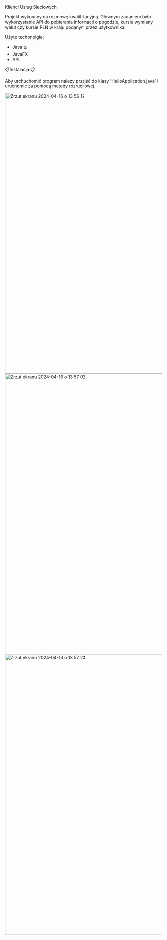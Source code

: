 Klienci Usług Sieciowych

Projekt wykonany na rozmowę kwalifikacyjną. Głównym zadaniem było wykorzystanie API do pobierania informacji o pogodzie, kursie wymiany walut czy kursie PLN w kraju podanym przez użytkownika.

Użyte techonolgie:
 - Java ♨️
 - JavaFX
 - API

📋Instalacja:📋

Aby urchuchomić program należy przejść do klasy 'HelloApplication.java' i uruchomić za pomocą metody rozruchowej.

<img width="903" alt="Zrzut ekranu 2024-04-16 o 13 56 12" src="https://github.com/YouStee22/KlienciUslugSieciowych/assets/121635787/510c77cf-f5f3-452a-8023-273ecbdd549e">
<img width="903" alt="Zrzut ekranu 2024-04-16 o 13 57 02" src="https://github.com/YouStee22/KlienciUslugSieciowych/assets/121635787/5d81861b-0bf2-4812-aa11-a989e018f0cd">
<img width="903" alt="Zrzut ekranu 2024-04-16 o 13 57 23" src="https://github.com/YouStee22/KlienciUslugSieciowych/assets/121635787/3f7beaa0-5cd9-4df8-9cb8-75d0f6202b90">
